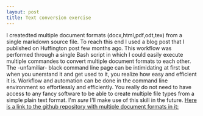 ```yaml
---
layout: post
title: Text conversion exercise
---
```

I createdted multiple document formats (docx,html,pdf,odt,tex) from a single markdown source file. To reach this end I used a blog post that I published on Huffington post few months ago.
This workflow was performed  through a single Bash script in which I could easily execute multiple commandes to convert multiple document formats to each other.
The -unfamiliar- black command line page can be intimidating at first but when you unerstand it and get used to it, you realize how easy and efficient it is. Workflow and automation can be done in the command line environment so effortlessly and efficiently. You really do not need to have access to any fancy software to be able to create multiple file types from a simple plain text format. 
 I'm *sure* I'll make use of this skill in the future.
[Here is a link to the github repository with multiple document formats in it:](https://github.com/sepideharc/convert-documents)

